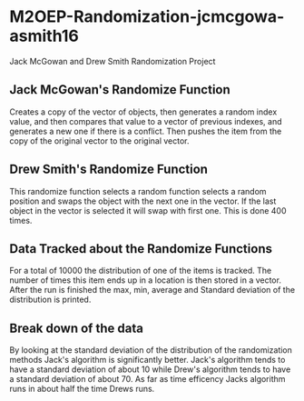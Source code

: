 # M2OEP-Randomization-jcmcgowa-asmith16
Jack McGowan and Drew Smith Randomization Project

## Jack McGowan's Randomize Function
Creates a copy of the vector of objects, then generates a random index value, and then compares that value to a vector of previous indexes, and generates a new one if there is a conflict. Then pushes the item from the copy of the original vector to the original vector.

## Drew Smith's Randomize Function
This randomize function selects a random function selects a random position and swaps the object with the next one in the vector.
If the last object in the vector is selected it will swap with first one. This is done 400 times.

## Data Tracked about the Randomize Functions
For a total of 10000 the distribution of one of the items is tracked. The number of times this item ends up in a location is then stored in a vector. After the run is finished the max, min, average and Standard deviation of the distribution is printed.

## Break down of the data
By looking at the standard deviation of the distribution of the randomization methods Jack's algorithm is significantly better. Jack's algorithm tends to have a standard deviation of about 10 while Drew's algorithm tends to have a standard deviation of about 70.
As far as time efficency Jacks algorithm runs in about half the time Drews runs.
